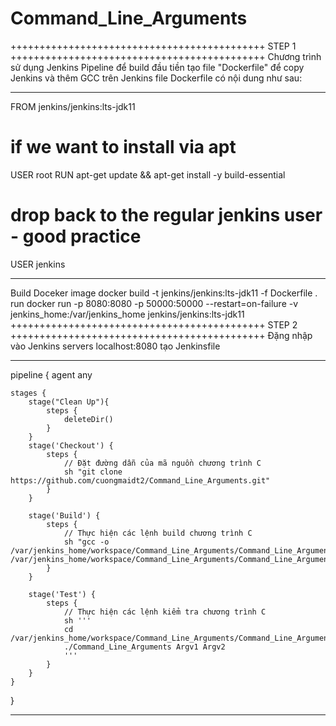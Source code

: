 # Command_Line_Arguments
++++++++++++++++++++++++++++++++++++++++++++ STEP 1 ++++++++++++++++++++++++++++++++++++++++++++
Chương trình sử dụng Jenkins Pipeline để build
đầu tiền tạo file "Dockerfile" để copy Jenkins và thêm GCC trên Jenkins
file Dockerfile có nội dung như sau:
***************************************************************************
FROM jenkins/jenkins:lts-jdk11
# if we want to install via apt
USER root
RUN apt-get update && apt-get install -y build-essential
# drop back to the regular jenkins user - good practice
USER jenkins
***************************************************************************
Build Doceker image
docker build -t jenkins/jenkins:lts-jdk11 -f Dockerfile .
run
docker run -p 8080:8080 -p 50000:50000 --restart=on-failure -v jenkins_home:/var/jenkins_home jenkins/jenkins:lts-jdk11
++++++++++++++++++++++++++++++++++++++++++++ STEP 2 ++++++++++++++++++++++++++++++++++++++++++++
Đặng nhập vào Jenkins servers localhost:8080
 tạo Jenkinsfile
 
***************************************************************************
 pipeline {
    agent any
    
    stages {
        stage("Clean Up"){
            steps {
                deleteDir()
            }
        }
        stage('Checkout') {
            steps {
                // Đặt đường dẫn của mã nguồn chương trình C
                sh "git clone https://github.com/cuongmaidt2/Command_Line_Arguments.git"
            }
        }
        
        stage('Build') {
            steps {
                // Thực hiện các lệnh build chương trình C
                sh "gcc -o /var/jenkins_home/workspace/Command_Line_Arguments/Command_Line_Arguments/Command_Line_Arguments /var/jenkins_home/workspace/Command_Line_Arguments/Command_Line_Arguments/Command_Line_Arguments.c"
            }
        }
        
        stage('Test') {
            steps {
                // Thực hiện các lệnh kiểm tra chương trình C
                sh '''
                cd /var/jenkins_home/workspace/Command_Line_Arguments/Command_Line_Arguments
                ./Command_Line_Arguments Argv1 Argv2
                '''
            }
        }
    }
}

***************************************************************************

